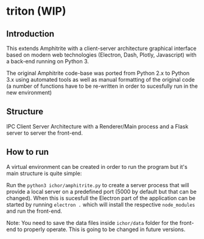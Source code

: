 # triton (WIP)

## Introduction

This extends Amphitrite with a client-server architecture graphical interface based on modern web technologies (Electron, Dash, Plotly, Javascript) with a back-end running on Python 3.

The original Amphitrite code-base was ported from Python 2.x to Python 3.x using automated tools as well as manual formatting of the original code (a number of functions have to be re-written in order to sucesfully run in the new environment)

## Structure

IPC Client Server Architecture with a Renderer/Main process and a Flask server to server the front-end.

## How to run

A virtual environment can be created in order to run the program but it's main structure is quite simple:

Run the `python3 ichor/amphitrite.py` to create a server process that will provide a local server on a predefined port (5000 by default but that can be changed). When this is sucesfull the Electron part of the application can be started by running `electron .` which will install the respective `node_modules` and run the front-end.

Note: You need to save the data files inside `ichor/data` folder for the front-end to properly operate. This is going to be changed in future versions.
